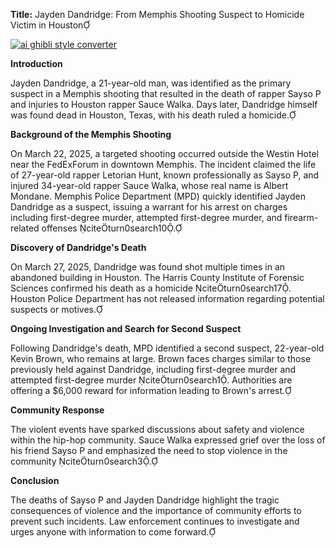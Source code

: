 **Title:** Jayden Dandridge: From Memphis Shooting Suspect to Homicide Victim in Houston

[![ai ghibli style converter](https://i.imgur.com/dwt8Y5G.gif)](https://witbeam.net/slzx)

**Introduction**

Jayden Dandridge, a 21-year-old man, was identified as the primary suspect in a Memphis shooting that resulted in the death of rapper Sayso P and injuries to Houston rapper Sauce Walka. Days later, Dandridge himself was found dead in Houston, Texas, with his death ruled a homicide.

**Background of the Memphis Shooting**

On March 22, 2025, a targeted shooting occurred outside the Westin Hotel near the FedExForum in downtown Memphis. The incident claimed the life of 27-year-old rapper Letorian Hunt, known professionally as Sayso P, and injured 34-year-old rapper Sauce Walka, whose real name is Albert Mondane. Memphis Police Department (MPD) quickly identified Jayden Dandridge as a suspect, issuing a warrant for his arrest on charges including first-degree murder, attempted first-degree murder, and firearm-related offenses citeturn0search10.

**Discovery of Dandridge's Death**

On March 27, 2025, Dandridge was found shot multiple times in an abandoned building in Houston. The Harris County Institute of Forensic Sciences confirmed his death as a homicide citeturn0search17. Houston Police Department has not released information regarding potential suspects or motives.

**Ongoing Investigation and Search for Second Suspect**

Following Dandridge's death, MPD identified a second suspect, 22-year-old Kevin Brown, who remains at large. Brown faces charges similar to those previously held against Dandridge, including first-degree murder and attempted first-degree murder citeturn0search1. Authorities are offering a $6,000 reward for information leading to Brown's arrest.

**Community Response**

The violent events have sparked discussions about safety and violence within the hip-hop community. Sauce Walka expressed grief over the loss of his friend Sayso P and emphasized the need to stop violence in the community citeturn0search3.

**Conclusion**

The deaths of Sayso P and Jayden Dandridge highlight the tragic consequences of violence and the importance of community efforts to prevent such incidents. Law enforcement continues to investigate and urges anyone with information to come forward. 
